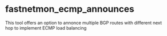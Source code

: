 # fastnetmon_ecmp_announces
 This tool offers an option to annonce multiple BGP routes with different next hop to implement ECMP load balancing
